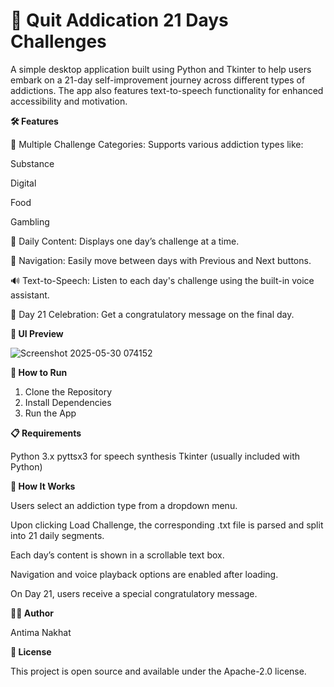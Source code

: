 # 🧠 Quit Addication 21 Days Challenges

A simple desktop application built using Python and Tkinter to help users embark on a 21-day self-improvement journey across different types of addictions. The app also features text-to-speech functionality for enhanced accessibility and motivation.

**🛠️ Features**

📁 Multiple Challenge Categories: Supports various addiction types like:

Substance

Digital

Food

Gambling

📖 Daily Content: Displays one day’s challenge at a time.

🔄 Navigation: Easily move between days with Previous and Next buttons.

🔊 Text-to-Speech: Listen to each day's challenge using the built-in voice assistant.

🎉 Day 21 Celebration: Get a congratulatory message on the final day.


**📸 UI Preview**

![Screenshot 2025-05-30 074152](https://github.com/user-attachments/assets/5d0f7d1a-d81f-4baf-a26c-46674517b744)

**🚀 How to Run**

1. Clone the Repository
2. Install Dependencies
3. Run the App

**📋 Requirements**

Python 3.x
pyttsx3 for speech synthesis
Tkinter (usually included with Python)

**🧠 How It Works**

Users select an addiction type from a dropdown menu.

Upon clicking Load Challenge, the corresponding .txt file is parsed and split into 21 daily segments.

Each day’s content is shown in a scrollable text box.

Navigation and voice playback options are enabled after loading.

On Day 21, users receive a special congratulatory message.

**🧑‍💻 Author**

Antima Nakhat

**📃 License**

This project is open source and available under the Apache-2.0 license.
